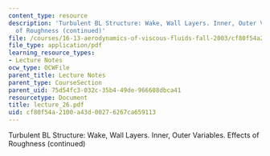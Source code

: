 ```yaml
---
content_type: resource
description: 'Turbulent BL Structure: Wake, Wall Layers. Inner, Outer Variables. Effects
  of Roughness (continued)'
file: /courses/16-13-aerodynamics-of-viscous-fluids-fall-2003/cf80f54a2100a43d00276267ca659113_lecture_26.pdf
file_type: application/pdf
learning_resource_types:
- Lecture Notes
ocw_type: OCWFile
parent_title: Lecture Notes
parent_type: CourseSection
parent_uid: 75d54fc3-032c-35b4-49de-966608dbca41
resourcetype: Document
title: lecture_26.pdf
uid: cf80f54a-2100-a43d-0027-6267ca659113
---
```

Turbulent BL Structure: Wake, Wall Layers. Inner, Outer Variables. Effects of Roughness (continued)

